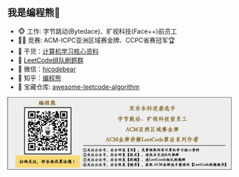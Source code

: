 ## 我是编程熊🐻

- 🐵 工作: 字节跳动(Bytedace)、旷视科技(Face++)前员工
- 👨‍💻 竞赛: ACM-ICPC亚洲区域赛金牌、CCPC省赛冠军🏆
- 🌱 干货：[计算机学习核心资料](https://mp.weixin.qq.com/s/AgoVT6LkHojzG6ixbWgGJw)
- 👭 [LeetCode组队刷题群](https://mp.weixin.qq.com/s/TsTcCDboXwnTnUeIW3Zg9Q)
- 💬 微信：[hicodebear](https://gitee.com/hicodebear/upic/raw/master/uPic/%E7%BC%96%E7%A8%8B%E7%86%8A%E4%B8%AA%E4%BA%BA%E5%BE%AE%E4%BF%A1%E4%BA%8C%E7%BB%B4%E7%A0%81.jpeg)
- 🤔 知乎：[编程熊](https://www.zhihu.com/people/yu-ming-58-91)
- 🏡 宝藏仓库: [awesome-leetcode-algorithm](https://github.com/hicodebear/leetcode-algorithm)



<img width="576" alt="正视图" src="https://github.com/hicodebear/images/blob/main/%E6%AD%A3%E8%A7%86%E5%9B%BE.png">
